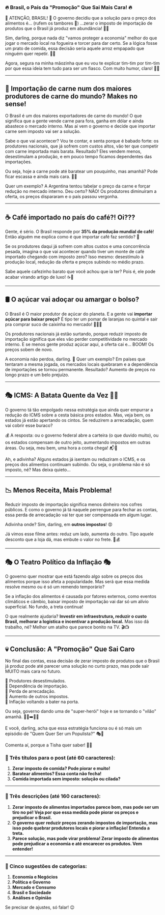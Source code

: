 ### **🔥 Brasil, o País da "Promoção" Que Sai Mais Cara! 🔥**  

🚨 ATENÇÃO, BRASIL! 🚨 O governo decidiu que a solução para o preço dos alimentos é… (rufem os tambores 🥁) …zerar o imposto de importação de produtos que o Brasil já produz em abundância! 🫠👏  

Sim, darling, porque nada diz "vamos proteger a economia" melhor do que jogar o mercado local na fogueira e torcer para dar certo. Se a lógica fosse um prato de comida, essa decisão seria aquele arroz empapado que ninguém quer repetir. 🍚💀  

Agora, segura na minha mãozinha que eu vou te explicar tim-tim por tim-tim por que essa ideia tem tudo para ser um fiasco. Com muito humor, claro! 💅✨  

---

## **🍖 Importação de carne num dos maiores produtores de carne do mundo? Makes no sense!**  

O Brasil é um dos maiores exportadores de carne do mundo! O que significa que a gente vende carne para fora, ganha em dólar e ainda abastece o mercado interno. Mas aí vem o governo e decide que importar carne sem imposto vai ser a solução.  

Sabe o que vai acontecer? Vou te contar, e senta porque é babado forte: os produtores nacionais, que já sofrem com custos altos, vão ter que competir com carne importada mais barata. Resultado? Eles vendem menos, desestimulam a produção, e em pouco tempo ficamos dependentes das importações.  

Ou seja, hoje a carne pode até baratear um pouquinho, mas amanhã? Pode ficar escassa e ainda mais cara. 👏🤡  

Quer um exemplo? A Argentina tentou tabelar o preço da carne e forçar redução no mercado interno. Deu certo? NÃO! Os produtores diminuíram a oferta, os preços dispararam e o país passou vergonha.  

---

## **☕ Café importado no país do café?! Oi???**  

Gente, é sério. O Brasil responde por **35% da produção mundial de café**! Então alguém me explica como é que importar café faz sentido? 🤯  

Se os produtores daqui já sofrem com altos custos e uma concorrência pesada, imagina o que vai acontecer quando tiver um monte de café importado chegando com imposto zero? Isso mesmo: desestímulo à produção local, redução da oferta e preços subindo no médio prazo.  

Sabe aquele cafezinho barato que você achou que ia ter? Pois é, ele pode acabar virando artigo de luxo! ☕💸  

---

## **🛢️ O açúcar vai adoçar ou amargar o bolso?**  

O Brasil é O maior produtor de açúcar do planeta. E a gente vai **importar açúcar para baixar preço?** É tipo ter um pomar de laranjas no quintal e sair pra comprar suco de caixinha no mercado! 🍊🤦‍♀️  

Os produtores nacionais já estão surtando, porque reduzir imposto de importação significa que eles vão perder competitividade no mercado interno. E se menos gente produz açúcar aqui, a oferta cai e... BOOM! Os preços sobem de novo.  

A economia não perdoa, darling. 💅 Quer um exemplo? Em países que tentaram a mesma jogada, os mercados locais quebraram e a dependência de importações se tornou permanente. Resultado? Aumento de preços no longo prazo e um belo prejuízo.  

---

## **🎭 ICMS: A Batata Quente da Vez 🥔🔥**  

O governo tá tão empolgado nessa estratégia que ainda quer empurrar a redução do ICMS sobre a cesta básica pros estados. Mas, veja bem, os estados já estão apertando os cintos. Se reduzirem a arrecadação, quem vai cobrir esse buraco?  

💰 A resposta: ou o governo federal abre a carteira (o que duvido muito), ou os estados compensam de outro jeito, aumentando impostos em outras áreas. Ou seja, meu bem, uma hora a conta chega! 📬💸  

Ah, e adivinha? Alguns estados já isentam ou reduziram o ICMS, e os preços dos alimentos continuam subindo. Ou seja, o problema não é só imposto, né? Mas deixa quieto…  

---

## **📉 Menos Receita, Mais Problema!**  

Reduzir imposto de importação significa menos dinheiro nos cofres públicos. E como o governo já tá naquele perrengue para fechar as contas, essa perda de arrecadação vai ter que ser compensada em algum lugar.  

Adivinha onde? Sim, darling, em **outros impostos**! 😡  

Já vimos esse filme antes: reduz um lado, aumenta do outro. Tipo aquele desconto que a loja dá, mas embute o valor no frete. 🚚💰  

---

## **🎭 O Teatro Político da Inflação 🎭**  

O governo quer mostrar que está fazendo algo sobre os preços dos alimentos porque isso afeta a popularidade. Mas será que essa medida resolve mesmo ou é só um remendo temporário?  

Se a inflação dos alimentos é causada por fatores externos, como eventos climáticos e câmbio, baixar imposto de importação vai dar só um alívio superficial. No fundo, a treta continua!  

O que realmente ajudaria? **Investir em infraestrutura, reduzir o custo Brasil, melhorar a logística e incentivar a produção local.** Mas isso dá trabalho, né? Melhor um atalho que parece bonito na TV. 🎬📺  

---

## **💀 Conclusão: A "Promoção" Que Sai Caro**  

No final das contas, essa decisão de zerar imposto de produtos que o Brasil já produz pode até parecer uma solução no curto prazo, mas pode sair MUITO mais cara no futuro.  

🔹 Produtores desestimulados.  
🔹 Dependência de importação.  
🔹 Perda de arrecadação.  
🔹 Aumento de outros impostos.  
🔹 Inflação voltando a bater na porta.  

Ou seja, governo dando uma de "super-herói" hoje e se tornando o "vilão" amanhã. 🦸‍♂️➡️🦹‍♂️  

E você, darling, acha que essa estratégia funciona ou é só mais um episódio de "Quem Quer Ser um Populista?" 🎭💸  

Comenta aí, porque a Tisha quer saber! 💅🔥


### **📢 Três títulos para o post (até 60 caracteres):**  
1. **Zerar imposto de comida? Pode piorar e muito!**  
2. **Baratear alimentos? Essa conta não fecha!**  
3. **Comida importada sem imposto: solução ou cilada?**  

---

### **📌 Três descrições (até 160 caracteres):**  
1. **Zerar imposto de alimentos importados parece bom, mas pode ser um tiro no pé! Veja por que essa medida pode piorar os preços e prejudicar o Brasil.**  
2. **O governo quer reduzir preços zerando impostos de importação, mas isso pode quebrar produtores locais e piorar a inflação! Entenda a treta.**  
3. **Parece solução, mas pode virar problema! Zerar imposto de alimentos pode prejudicar a economia e até encarecer os produtos. Vem entender!**  

---

### **📂 Cinco sugestões de categorias:**  
1. **Economia e Negócios**  
2. **Política e Governo**  
3. **Mercado e Consumo**  
4. **Brasil e Sociedade**  
5. **Análises e Opinião**  

Se precisar de ajustes, só falar! 😉
